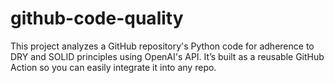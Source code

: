 # github-code-quality
This project analyzes a GitHub repository's Python code for adherence to DRY and SOLID principles using OpenAI's API. It’s built as a reusable GitHub Action so you can easily integrate it into any repo.
